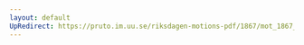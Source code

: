 ```yaml
---
layout: default
UpRedirect: https://pruto.im.uu.se/riksdagen-motions-pdf/1867/mot_1867__ak__255/mot_1867__ak__255-003.pdf
---
```

